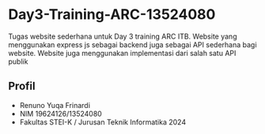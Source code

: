 # Day3-Training-ARC-13524080

Tugas website sederhana untuk Day 3 training ARC ITB. Website yang menggunakan express js sebagai backend juga sebagai API sederhana bagi website. Website juga menggunakan implementasi dari salah satu API publik

## Profil

- Renuno Yuqa Frinardi
- NIM 19624126/13524080
- Fakultas STEI-K / Jurusan Teknik Informatika 2024
